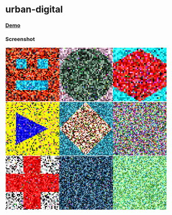 # urban-digital

### [Demo](http://cssdeck.com/labs/full/3zmtyqru)

### Screenshot 

![screenshot](screenshot.png?raw=true "screenshot")
